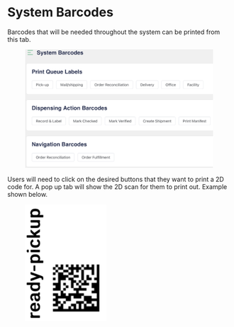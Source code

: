 # System Barcodes

Barcodes that will be needed throughout the system can be printed from this tab.

<figure><img src="../.gitbook/assets/image (515).png" alt="" width="563"><figcaption></figcaption></figure>

Users will need to click on the desired buttons that they want to print a 2D code for. A pop up tab will show the 2D scan for them to print out. Example shown below.

<figure><img src="../.gitbook/assets/image (516).png" alt="" width="183"><figcaption></figcaption></figure>
